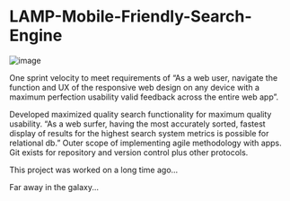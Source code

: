 # LAMP-Mobile-Friendly-Search-Engine

![image](https://github.com/forkmaybe/LAMP-Mobile-Friendly-Search-Engine/assets/9953701/78005ef5-b021-45dc-92fc-e796de619548)


One sprint velocity to meet requirements of “As a web user, navigate the function and UX of the responsive web design on any device with a maximum perfection usability valid feedback across the entire web app”.

Developed maximized quality search functionality for maximum quality usability. “As a web surfer, having the most accurately sorted, fastest display of results for the highest search system metrics is possible for relational db.” 
Outer scope of implementing agile methodology with apps.
Git exists for repository and version control plus other protocols.

This project was worked on a long time ago...

Far away in the galaxy...
